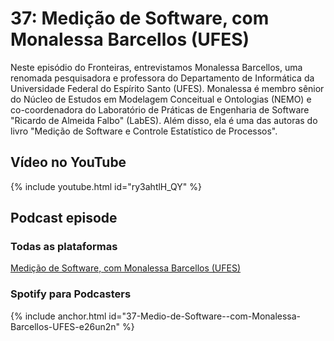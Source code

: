 # 37: Medição de Software, com Monalessa Barcellos (UFES)

Neste episódio do Fronteiras, entrevistamos Monalessa Barcellos, uma renomada pesquisadora e professora do Departamento de Informática da Universidade Federal do Espírito Santo (UFES). Monalessa é membro sênior do Núcleo de Estudos em Modelagem Conceitual e Ontologias (NEMO) e co-coordenadora do Laboratório de Práticas de Engenharia de Software "Ricardo de Almeida Falbo" (LabES). Além disso, ela é uma das autoras do livro "Medição de Software e Controle Estatístico de Processos".


## Vídeo no YouTube

{% include youtube.html id="ry3ahtlH_QY" %}

## Podcast episode

### Todas as plataformas

[Medição de Software, com Monalessa Barcellos (UFES)](https://podcasters.spotify.com/pod/show/fronteirases/episodes/37-Medio-de-Software--com-Monalessa-Barcellos-UFES-e26un2n)



### Spotify para Podcasters

{% include anchor.html id="37-Medio-de-Software--com-Monalessa-Barcellos-UFES-e26un2n" %}


